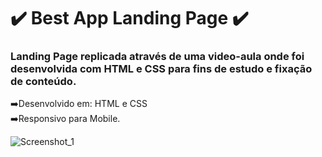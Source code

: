 


# :heavy_check_mark: Best App Landing Page :heavy_check_mark:

### Landing Page replicada através de uma video-aula onde foi desenvolvida com HTML e CSS para fins de estudo e fixação de conteúdo.
 :arrow_right:Desenvolvido em: HTML e CSS<br>
 :arrow_right:Responsivo para Mobile.

![Screenshot_1](https://user-images.githubusercontent.com/99617992/185236551-3a11527b-a381-43b9-9f63-894b9c0d2acb.png)
